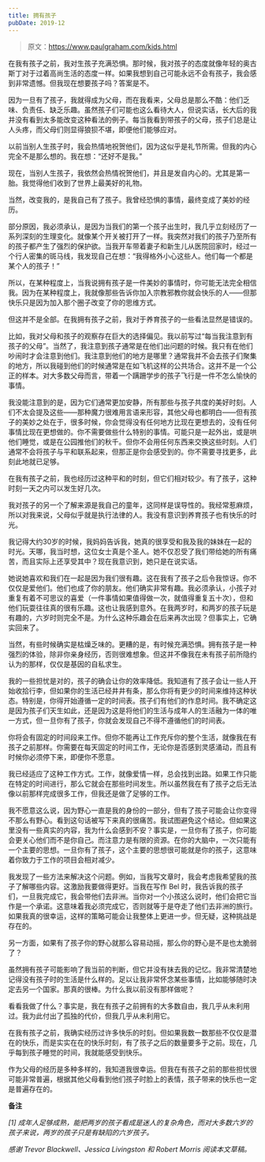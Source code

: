 ```yaml
---
title: 拥有孩子
pubDate: 2019-12
---
```


> 原文：https://www.paulgraham.com/kids.html

在我有孩子之前，我对生孩子充满恐惧。那时候，我对孩子的态度就像年轻的奥古斯丁对于过着高尚生活的态度一样。如果我想到自己可能永远不会有孩子，我会感到非常遗憾。但我现在想要孩子吗？答案是不。

因为一旦有了孩子，我就得成为父母，而在我看来，父母总是那么不酷：他们乏味、负责任、缺乏乐趣。虽然孩子们可能也这么看待大人，但说实话，长大后的我并没有看到太多能改变这种看法的例子。每当我看到带孩子的父母，孩子们总是让人头疼，而父母们则显得狼狈不堪，即便他们能够应对。

以前当别人生孩子时，我会热情地祝贺他们，因为这似乎是礼节所需。但我的内心完全不是那么想的。我在想：“还好不是我。”

现在，当别人生孩子，我依然会热情祝贺他们，并且是发自内心的。尤其是第一胎。我觉得他们收到了世界上最美好的礼物。

当然，改变我的，是我自己有了孩子。我曾经恐惧的事情，最终变成了美妙的经历。

部分原因，我必须承认，是因为当我们的第一个孩子出生时，我几乎立刻经历了一系列深刻的生理变化。就像某个开关被打开了一样。我突然对我们的孩子乃至所有的孩子都产生了强烈的保护欲。当我开车带着妻子和新生儿从医院回家时，经过一个行人密集的斑马线，我发现自己在想：“我得格外小心这些人。他们每一个都是某个人的孩子！”

所以，在某种程度上，当我说拥有孩子是一件美妙的事情时，你可能无法完全相信我。因为在某种程度上，我就像那些告诉你加入宗教邪教你就会快乐的人——但那快乐只是因为加入那个圈子改变了你的思维方式。

但这并不是全部。在我拥有孩子之前，我对于养育孩子的一些看法显然是错误的。

比如，我对父母和孩子的观察存在巨大的选择偏见。我以前写过“每当我注意到有孩子的父母”。当然了，我注意到孩子通常是在他们出问题的时候。我只有在他们吵闹时才会注意到他们。我注意到他们的地方是哪里？通常我并不会去孩子们聚集的地方，所以我碰到他们的时候通常是在如飞机这样的公共场合。这并不是一个公正的样本。对大多数父母而言，带着一个蹒跚学步的孩子飞行是一件不怎么愉快的事情。

我没能注意到的是，因为它们通常更加安静，所有那些与孩子共度的美好时刻。人们不太会提及这些——那种魔力很难用言语来形容，其他父母也都明白——但有孩子的美妙之处在于，很多时候，你会觉得没有任何地方比现在更想去的，没有任何事情比现在更想做的。你不需要做些什么特别的事情。可能只是一起外出，或是哄他们睡觉，或是在公园推他们的秋千。但你不会用任何东西来交换这些时刻。人们通常不会将孩子与平和联系起来，但那正是你会感受到的。你不需要寻找更多，此刻此地就已足够。

在我有孩子之前，我也经历过这种平和的时刻，但它们相对较少。有了孩子，这种时刻一天之内可以发生好几次。

我对孩子的另一个了解来源是我自己的童年，这同样是误导性的。我经常惹麻烦，所以对我来说，父母似乎就是执行法律的人。我没有意识到养育孩子也有快乐的时光。

我记得大约30岁的时候，我妈妈告诉我，她真的很享受和我及我的妹妹在一起的时光。天哪，我当时想，这位女士真是个圣人。她不仅忍受了我们带给她的所有痛苦，而且实际上还享受其中？现在我意识到，她只是在说实话。

她说她喜欢和我们在一起是因为我们很有趣。这在我有了孩子之后令我惊讶。你不仅仅是爱他们。他们也成了你的朋友。他们确实非常有趣。我必须承认，小孩子对重复有着不可思议的喜爱（一件事情如果值得做一次，就值得重复五十次），但和他们玩耍往往真的很有乐趣。这也让我感到意外。在我两岁时，和两岁的孩子玩是有趣的，六岁时则完全不是。为什么这种乐趣会在后来再次出现？但事实上，它确实回来了。

当然，有些时候确实是枯燥乏味的。更糟的是，有时候充满恐惧。拥有孩子是一种强烈的体验，除非你亲身经历，否则很难想象。但这并不像我在未有孩子前所隐约认为的那样，仅仅是基因的自私求生。

我的一些担忧是对的，孩子的确会让你的效率降低。我知道有了孩子会让一些人开始收拾行李，但如果你的生活已经井井有条，那么你将有更少的时间来维持这种状态。特别是，你得开始遵循一定的时间表。孩子们有他们的作息时间。我不确定这是因为孩子们天生如此，还是因为这是将他们的生活与成年人的生活融为一体的唯一方式，但一旦你有了孩子，你就会发现自己不得不遵循他们的时间表。

你将会有固定的时间段来工作。但你不能再让工作充斥你的整个生活，就像我在有孩子之前那样。你需要在每天固定的时间工作，无论你是否感到灵感涌动，而且有时候你必须停下来，即便你不愿意。

我已经适应了这种工作方式。工作，就像爱情一样，总会找到出路。如果工作只能在特定的时间进行，那么它就会在那些时间发生。所以虽然我在有了孩子之后无法像以前那样完成很多工作，但我还是做了足够的工作。

我不愿意这么说，因为野心一直是我的身份的一部分，但有了孩子可能会让你变得不那么有野心。看到这句话被写下来真的很痛苦。我试图避免这个结论。但如果这里没有一些真实的内容，我为什么会感到不安？事实是，一旦你有了孩子，你可能会更关心他们而不是你自己。而注意力是有限的资源。在你的大脑中，一次只能有一个主要的思想。一旦你有了孩子，这个主要的思想很可能就是你的孩子，这意味着你致力于工作的项目会相对减少。

我发现了一些方法来解决这个问题。例如，当我写文章时，我会考虑我希望我的孩子了解哪些内容。这激励我要做得更好。当我在写作 Bel 时，我告诉我的孩子们，一旦我完成它，我会带他们去非洲。当你对一个小孩这么说时，他们会把它当作是一个承诺。这意味着我必须完成它，否则就等于是夺走了他们去非洲的旅行。如果我真的很幸运，这样的策略可能会让我整体上更进一步。但无疑，这种挑战是存在的。

另一方面，如果有了孩子你的野心就那么容易动摇，那么你的野心是不是也太脆弱了？

虽然拥有孩子可能影响了我当前的判断，但它并没有抹去我的记忆。我非常清楚地记得没有孩子时的生活是什么样的。足以让我非常怀念某些事情，比如能够随时决定去另一个国家。那真的很棒。为什么我以前没有那样做呢？

看看我做了什么？事实是，我在有孩子之前拥有的大多数自由，我几乎从未利用过。我为此付出了孤独的代价，但我几乎从未利用它。

在我有孩子之前，我确实经历过许多快乐的时刻。但如果我数一数那些不仅仅是潜在的快乐，而是实实在在的快乐时刻，有了孩子之后的数量要多于之前。现在，几乎每到孩子睡觉的时间，我就能感受到快乐。

作为父母的经历是多种多样的，我知道我很幸运。但我在有孩子之前的那些担忧很可能非常普遍，根据其他父母看到他们孩子时脸上的表情，孩子带来的快乐也一定是普遍存在的。

**备注**

*[1] 成年人足够成熟，能把两岁的孩子看成是迷人的复杂角色，而对大多数六岁的孩子来说，两岁的孩子只是有缺陷的六岁孩子。*

*感谢 Trevor Blackwell、Jessica Livingston 和 Robert Morris 阅读本文草稿。*
